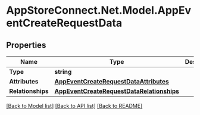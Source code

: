 # AppStoreConnect.Net.Model.AppEventCreateRequestData

## Properties

Name | Type | Description | Notes
------------ | ------------- | ------------- | -------------
**Type** | **string** |  | 
**Attributes** | [**AppEventCreateRequestDataAttributes**](AppEventCreateRequestDataAttributes.md) |  | 
**Relationships** | [**AppEventCreateRequestDataRelationships**](AppEventCreateRequestDataRelationships.md) |  | 

[[Back to Model list]](../README.md#documentation-for-models) [[Back to API list]](../README.md#documentation-for-api-endpoints) [[Back to README]](../README.md)

